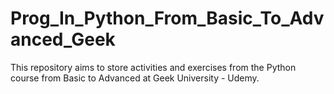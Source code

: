 # Prog_In_Python_From_Basic_To_Advanced_Geek
 This repository aims to store activities and exercises from the Python course from Basic to Advanced at Geek University - Udemy.
